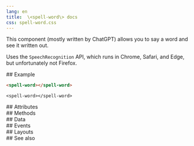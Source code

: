 ```yaml
---
lang: en
title:  \<spell-word\> docs
css: spell-word.css
---
```


<main>

This component (mostly written by ChatGPT) allows you to say a word and see it written out. 

Uses the `SpeechRecognition` API, which runs in Chrome, Safari, and Edge, but unfortunately not Firefox.

<section id=example>
## Example


```html
<spell-word></spell-word>
```

```{=html}
<spell-word></spell-word>
```



</section>

<section id=attributes>
## Attributes

</section>

<section id=methods>
## Methods

</section>

<section id=data>
## Data

</section>

<section id=events>
## Events

</section>

<section id=layouts>
## Layouts

</section>

<section id=see-also>
## See also

</main>


<script type="module">
import {SpellWord} from './SpellWord.js'

window.spellWord = document.querySelector('spell-word')
</script>

